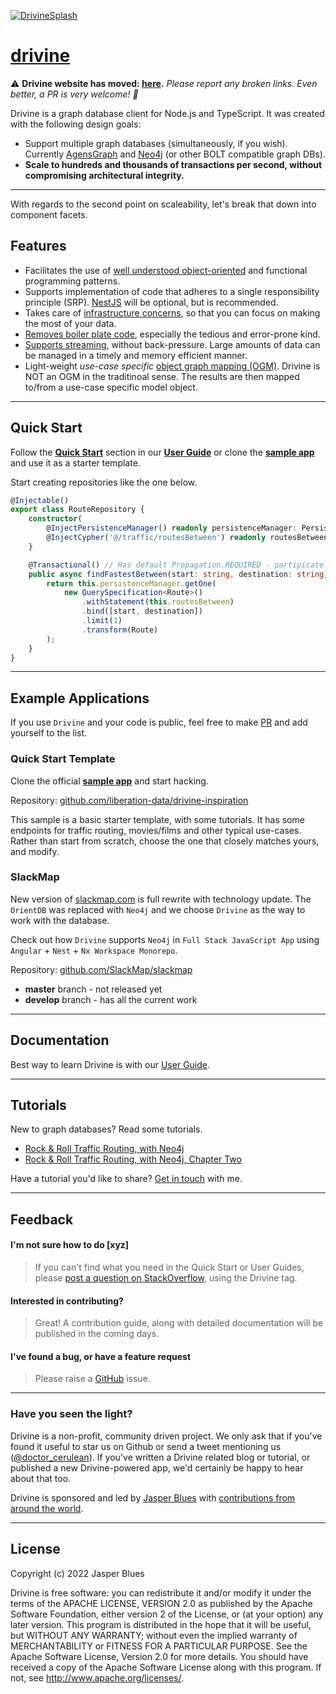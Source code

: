 <a href="https://liberation-data.github.io/drivine/"> ![DrivineSplash](https://raw.githubusercontent.com/liberation-data/drivine/master/docs/images/splash.jpg)</a>
# <a href="https://liberation-data.github.io/drivine/">drivine</a> 

⚠️ **Drivine website has moved: <a href="https://liberation-data.github.io/drivine/">here</a>.**
_Please report any broken links. Even better, a PR is very welcome! 🙏_

Drivine is a graph database client for Node.js and TypeScript. It was created with the following design goals: 

* Support multiple graph databases (simultaneously, if you wish). Currently [AgensGraph](https://bitnine.net/agensgraph/) and 
[Neo4j](https://neo4j.com/neo4j-graph-database/) (or other BOLT compatible graph DBs). 
* **Scale to hundreds and thousands of transactions per second, without compromising architectural integrity.**

---------------------------------------

With regards to the second point on scaleability, let's break that down into component facets. 

## Features

* Facilitates the use of <a href="https://drivine.org/guide/#/repositories">well understood object-oriented</a> and functional programming patterns. 
* Supports implementation of code that adheres to a single responsibility principle (SRP). [NestJS](https://nestjs.com/) will be optional, but is recommended. 
* Takes care of <a href="https://drivine.org/guide/#/persistence-manager">infrastructure concerns</a>, so that you can focus on making the most of your data. 
* <a href="https://drivine.org/guide/#/transactions">Removes boiler plate code</a>, especially the tedious and error-prone kind. 
* <a href="https://drivine.org/guide/#/cursors">Supports streaming</a>, without back-pressure. Large amounts of data can be managed in a timely and memory efficient manner. 
* Light-weight _use-case specific_ <a href="https://drivine.org/guide/#/object-mapping">object graph mapping (OGM)</a>. Drivine is NOT an OGM in the traditinoal sense. The results are then mapped to/from a use-case specific model object. 

----

## Quick Start

Follow the **<a href="https://github.com/liberation-data/drivine/wiki">Quick Start</a>** section in our **<a href="https://github.com/liberation-data/drivine/wiki">User Guide</a>** or clone the **<a href="https://github.com/liberation-data/drivine-inspiration">sample app</a>** and use it as a starter template. 


Start creating repositories like the one below. 
```typescript
@Injectable()
export class RouteRepository {
    constructor(
        @InjectPersistenceManager() readonly persistenceManager: PersistenceManager,
        @InjectCypher('@/traffic/routesBetween') readonly routesBetween: CypherStatement) {
    }

    @Transactional() // Has default Propagation.REQUIRED - partipicate in a current txn, or start one.
    public async findFastestBetween(start: string, destination: string): Promise<Route> {
        return this.persistenceManager.getOne(
            new QuerySpecification<Route>()
                .withStatement(this.routesBetween)
                .bind([start, destination])
                .limit(1)
                .transform(Route)
        );
    }
}
```

----

## Example Applications

If you use `Drivine` and your code is public, feel free to make [PR](https://github.com/liberation-data/drivine/pulls) and add yourself to the list.

### Quick Start Template

Clone the official **[sample app](https://github.com/liberation-data/drivine-inspiration)** and start hacking. 

Repository: [github.com/liberation-data/drivine-inspiration](https://github.com/liberation-data/drivine-inspiration) 

This sample is a basic starter template, with some tutorials. It has some endpoints for traffic routing, movies/films and other typical use-cases. Rather than start from scratch, choose the one that closely matches yours, and modify. 

### SlackMap

New version of [slackmap.com](https://slackmap.com) is full rewrite with technology update.
The `OrientDB` was replaced with `Neo4j` and we choose `Drivine` as the way to work with the database.

Check out how `Drivine` supports `Neo4j` in `Full Stack JavaScript App` using `Angular` + `Nest` + `Nx Workspace Monorepo`.

Repository: [github.com/SlackMap/slackmap](https://github.com/SlackMap/slackmap) 

* **master** branch - not released yet
* **develop** branch - has all the current work

----

## Documentation

Best way to learn Drivine is with our [User Guide](https://github.com/liberation-data/drivine/wiki).

---------------------------------------

## Tutorials

New to graph databases? Read some tutorials. 

* [Rock &amp; Roll Traffic Routing, with Neo4j](https://medium.com/neo4j/rock-n-roll-traffic-routing-with-neo4j-3a4b863c6030) 
* [Rock &amp; Roll Traffic Routing, with Neo4j, Chapter Two](https://medium.com/neo4j/rock-n-roll-traffic-routing-with-neo4j-part-2-f2a74fe7d7f) 

Have a tutorial you'd like to share? [Get in touch](https://twitter.com/doctor_cerulean) with me. 

---------------------------------------

## Feedback 

#### I'm not sure how to do [xyz]

> If you can't find what you need in the Quick Start or User Guides, please [post a question on StackOverflow](https://stackoverflow.com/questions/tagged/drivine?sort=newest&pageSize=15), using the Drivine tag. 

#### Interested in contributing?

> Great! A contribution guide, along with detailed documentation will be published in the coming days. 

#### I've found a bug, or have a feature request

> Please raise a <a href="https://github.com/liberation-data/drivine/issues">GitHub</a> issue.

----

### Have you seen the light? 

Drivine is a non-profit, community driven project. We only ask that if you've found it useful to star us on Github or send a tweet mentioning us (<a href="https://twitter.com/@doctor_cerulean">@doctor_cerulean</a>). If you've written a Drivine related blog or tutorial, or published a new Drivine-powered app, we'd certainly be happy to hear about that too. 

Drivine is sponsored and led by <a href="https://www.linkedin.com/in/jasper-blues-7781638/">Jasper Blues</a> with <a href="https://github.com/liberation-data/Drivine/graphs/contributors">contributions from around the world</a>. 
 
---------------------------------------

## License

Copyright (c) 2022 Jasper Blues

Drivine is free software: you can redistribute it and/or modify it under the terms of the APACHE LICENSE, VERSION 2.0
as published by the Apache Software Foundation, either version 2 of the License, or (at your option) any later version.
This program is distributed in the hope that it will be useful, but WITHOUT ANY WARRANTY; without even the implied
warranty of MERCHANTABILITY or FITNESS FOR A PARTICULAR PURPOSE. See the Apache Software License, Version 2.0 for more details.
You should have received a copy of the Apache Software License along with this program.
If not, see <http://www.apache.org/licenses/>.
 
